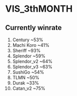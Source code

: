 ﻿# VIS_3thMONTH
## Currently winrate
1. Century ~53%
2. Machi Koro ~41%
3. Sheriff ~93%
4. Splendor ~59%
5. Splendor_v2 ~64%
6. Splendor_v3 ~63%
7. SushiGo ~54%
8. TLMN ~50%
9. Durak ~33%
10. Catan_v2 ~75%
